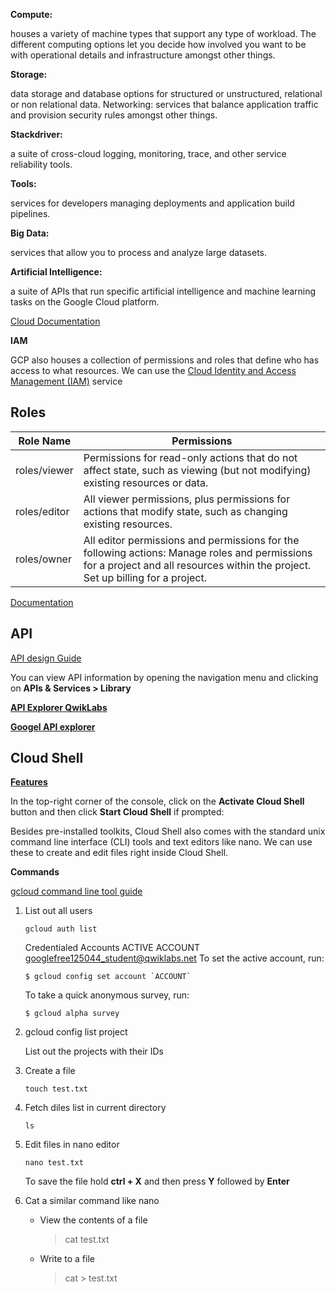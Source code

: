 **Compute:**

 houses a variety of machine types that support any type of workload. The different computing options let you decide how involved you want to be with operational details and infrastructure amongst other things.

**Storage:**

 data storage and database options for structured or unstructured, relational or non relational data.
Networking: services that balance application traffic and provision security rules amongst other things.

**Stackdriver:**

a suite of cross-cloud logging, monitoring, trace, and other service reliability tools.

**Tools:**

 services for developers managing deployments and application build pipelines.

**Big Data:**

 services that allow you to process and analyze large datasets.

**Artificial Intelligence:**

 a suite of APIs that run specific artificial intelligence and machine learning tasks on the Google Cloud platform.

 [Cloud Documentation](https://cloud.google.com/docs/overview/cloud-platform-services#top_of_page)

 **IAM**

 GCP also houses a collection of permissions and roles that define who has access to what resources. We can use the [Cloud Identity and Access Management (IAM)](https://cloud.google.com/iam/) service

 ## **Roles**

**Role Name**|**Permissions**
-|-
roles/viewer |Permissions for read-only actions that do not affect state, such as viewing (but not modifying) existing resources or data.
roles/editor |All viewer permissions, plus permissions for actions that modify state, such as changing existing resources.
roles/owner|All editor permissions and permissions for the following actions: Manage roles and permissions for a project and all resources within the project. Set up billing for a project.

[Documentation](https://cloud.google.com/iam/docs/understanding-roles#primitive_roles)


## **API**

[API design Guide](https://cloud.google.com/apis/design/)

 You can view API information by opening the navigation menu and clicking on **APIs & Services > Library**

 **[API Explorer QwikLabs](https://google.qwiklabs.com/focuses/4673?parent=catalog)**

 **[Googel API explorer](https://developers.google.com/apis-explorer/#p/)**

## **Cloud Shell**

**[Features](https://cloud.google.com/shell/docs/features)**

In the top-right corner of the console, click on the **Activate Cloud Shell** button and then click **Start Cloud Shell** if prompted:

Besides pre-installed toolkits, Cloud Shell also comes with the standard unix command line interface (CLI) tools and text editors like nano. We can use these to create and edit files right inside Cloud Shell.

**Commands**

[gcloud command line tool guide](https://cloud.google.com/sdk/gcloud/)

1. List out all users
    ```
    gcloud auth list
    ```
    Credentialed Accounts
ACTIVE  ACCOUNT
    googlefree125044_student@qwiklabs.net
    To set the active account, run:
    ```
    $ gcloud config set account `ACCOUNT`
    ```
    To take a quick anonymous survey, run:
    ```
    $ gcloud alpha survey
    ```
2.  gcloud config list project
    
    List out the projects with their IDs
2. Create a file
    ```
    touch test.txt
    ```
3. Fetch diles list in current directory
    ```
    ls
    ```
4. Edit files in nano editor
    ```
    nano test.txt
    ```

    To save the file hold **ctrl + X** and then press **Y** followed by **Enter**
5. Cat a similar command like nano

    *  View the contents of a file
        >cat test.txt
    * Write to a file
        >cat > test.txt